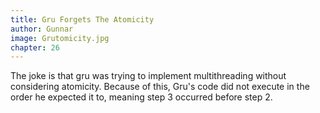 ```yaml
---
title: Gru Forgets The Atomicity
author: Gunnar
image: Grutomicity.jpg
chapter: 26
---
```

The joke is that gru was trying to implement multithreading without considering atomicity. Because of this, Gru's code did not execute in the order he expected it to, meaning step 3 occurred before step 2.